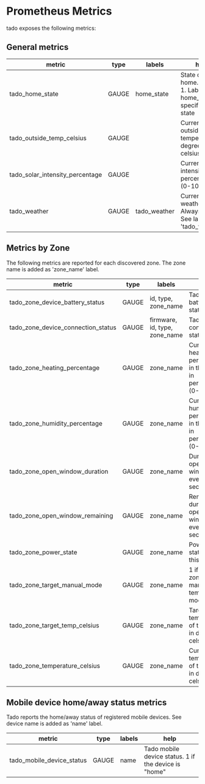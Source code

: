 # Prometheus Metrics

tado exposes the following metrics:

## General metrics

| metric | type |  labels | help |
| --- | --- |  --- | --- |
| tado_home_state | GAUGE | home_state|State of the home. Always 1. Label home_state specifies the state |
| tado_outside_temp_celsius | GAUGE | |Current outside temperature in degrees celsius |
| tado_solar_intensity_percentage | GAUGE | |Current solar intensity in percentage (0-100) |
| tado_weather | GAUGE | tado_weather|Current weather. Always one. See label 'tado_weather' |

## Metrics by Zone

The following metrics are reported for each discovered zone. The zone name is added as 'zone_name' label.

| metric | type |  labels | help |
| --- | --- |  --- | --- |
| tado_zone_device_battery_status | GAUGE | id, type, zone_name|Tado device battery status |
| tado_zone_device_connection_status | GAUGE | firmware, id, type, zone_name|Tado device connection status |
| tado_zone_heating_percentage | GAUGE | zone_name|Current heating percentage in this zone in percentage (0-100) |
| tado_zone_humidity_percentage | GAUGE | zone_name|Current humidity percentage in this zone in percentage (0-100) |
| tado_zone_open_window_duration | GAUGE | zone_name|Duration of open window event in seconds |
| tado_zone_open_window_remaining | GAUGE | zone_name|Remaining duration of open window event in seconds |
| tado_zone_power_state | GAUGE | zone_name|Power status of this zone |
| tado_zone_target_manual_mode | GAUGE | zone_name|1 if this zone is in manual temp target mode |
| tado_zone_target_temp_celsius | GAUGE | zone_name|Target temperature of this zone in degrees celsius |
| tado_zone_temperature_celsius | GAUGE | zone_name|Current temperature of this zone in degrees celsius |

## Mobile device home/away status metrics

Tado reports the home/away status of registered mobile devices. See device name is added as 'name' label.

| metric | type |  labels | help |
| --- | --- |  --- | --- |
| tado_mobile_device_status | GAUGE | name|Tado mobile device status. 1 if the device is "home" |
